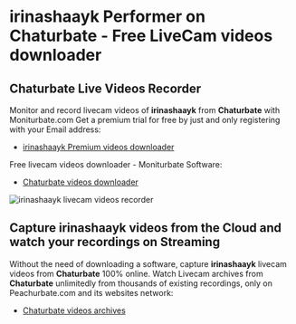 # irinashaayk Performer on Chaturbate - Free LiveCam videos downloader

## Chaturbate Live Videos Recorder

Monitor and record livecam videos of **irinashaayk** from **Chaturbate** with Moniturbate.com
Get a premium trial for free by just and only registering with your Email address:
* [irinashaayk Premium videos downloader](https://moniturbate.com/request-demo-licence-key.html)

Free livecam videos downloader - Moniturbate Software:
* [Chaturbate videos downloader](https://moniturbate.com/moniturbate-download-software.html)

![irinashaayk livecam videos recorder](https://peachurnet.com/templates/moniturbate-software.png)


## Capture irinashaayk videos from the Cloud and watch your recordings on Streaming

Without the need of downloading a software, capture **irinashaayk** livecam videos from **Chaturbate** 100% online.
Watch Livecam archives from **Chaturbate** unlimitedly from thousands of existing recordings, only on Peachurbate.com and its websites network:
* [Chaturbate videos archives](https://peachurnet.com/)